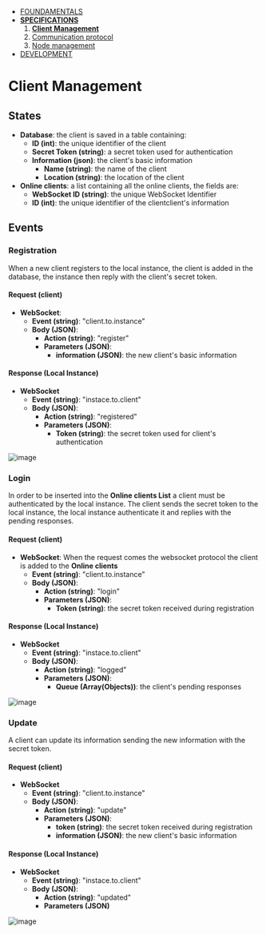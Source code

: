 * [FOUNDAMENTALS](../index.md)
* [**SPECIFICATIONS**](client-management.md)
  1. [**Client Management**](client-management.md)
  2. [Communication protocol](communication-protocol.md)
  3. [Node management](node-management.md)
* [DEVELOPMENT](../development/get-started.md)

# Client Management
## States
* **Database**: the client is saved in a table containing:
  * **ID (int)**: the unique identifier of the client
  * **Secret Token (string)**: a secret token used for authentication
  * **Information (json)**: the client's basic information
    * **Name (string)**: the name of the client
    * **Location (string)**: the location of the client
* **Online clients**: a list containing all the online clients, the fields are:
  * **WebSocket ID (string)**: the unique WebSocket Identifier
  * **ID (int)**: the unique identifier of the clientclient's information
## Events
### Registration
When a new client registers to the local instance, the client is added in the database, the instance then reply with the client's secret token.
#### Request (client)
* **WebSocket**:
  * **Event (string)**: "client.to.instance"
  * **Body (JSON)**:
    * **Action (string)**: "register"
    * **Parameters (JSON)**:
      * **information (JSON)**: the new client's basic information
#### Response (Local Instance)
* **WebSocket**
  * **Event (string)**: "instace.to.client"
  * **Body (JSON)**:
    * **Action (string)**: "registered"
    * **Parameters (JSON)**:
      * **Token (string)**: the secret token used for client's authentication

![image](https://user-images.githubusercontent.com/10226180/47583779-b6155180-d958-11e8-85a7-5b4fa7d97828.png)
<!---
https://www.websequencediagrams.com/
client->Local Instance: {action: "register", parameters:{information:INFORMATION}}
Local Instance->client: {action: "registered", parameters:{token:"SECRET_TOKEN"}}
-->

### Login
In order to be inserted into the **Online clients List** a client must be authenticated by the local instance. The client sends the secret token to the local instance, the local instance authenticate it and replies with the pending responses.
#### Request (client)
* **WebSocket**: When the request comes the websocket protocol the client is added to the **Online clients**
  * **Event (string)**: "client.to.instance"
  * **Body (JSON)**:
    * **Action (string)**: "login"
    * **Parameters (JSON)**:
      * **Token (string)**: the secret token received during registration

#### Response (Local Instance)
* **WebSocket**
  * **Event (string)**: "instace.to.client"
  * **Body (JSON)**:
    * **Action (string)**: "logged"
    * **Parameters (JSON)**:
      * **Queue (Array(Objects))**: the client's pending responses

![image](https://user-images.githubusercontent.com/10226180/47583802-caf1e500-d958-11e8-8bde-28b7219e9df8.png)
<!---
https://www.websequencediagrams.com/
client->Local Instance: {action: "login", parameters:{token:"SECRET_TOKEN"}}
note right of Local Instance: The local instance authenticate the client
Local Instance->client: {action: "logged", parameters:{queue:[]}}
note right of Local Instance: The client is added to the online clients list
-->

### Update
A client can update its information sending the new information with the secret token.
#### Request (client)
* **WebSocket**
  * **Event (string)**: "client.to.instance"
  * **Body (JSON)**:
    * **Action (string)**: "update"
    * **Parameters (JSON)**:
      * **token (string)**: the secret token received during registration
      * **information (JSON)**: the new client's basic information
#### Response (Local Instance)
* **WebSocket**
  * **Event (string)**: "instace.to.client"
  * **Body (JSON)**:
    * **Action (string)**: "updated"
    * **Parameters (JSON)**

![image](https://user-images.githubusercontent.com/10226180/47583828-e230d280-d958-11e8-90c3-911ff9c37381.png)
<!---
https://www.websequencediagrams.com/
client->Local Instance: {action: "update", parameters:{token:"SECRET_TOKEN", information: INFORMATION}}
note right of Local Instance: The local instance authenticate the client
note right of Local Instance: The local instance update the client's information
Local Instance->client: {action: "updated", parameters:{}}
-->
